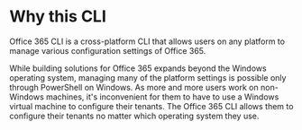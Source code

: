 # Why this CLI

Office 365 CLI is a cross-platform CLI that allows users on any platform to manage various configuration settings of Office 365.

While building solutions for Office 365 expands beyond the Windows operating system, managing many of the platform settings is possible only through PowerShell on Windows. As more and more users work on non-Windows machines, it's inconvenient for them to have to use a Windows virtual machine to configure their tenants. The Office 365 CLI allows them to configure their tenants no matter which operating system they use.